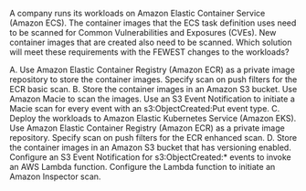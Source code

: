 A company runs its workloads on Amazon Elastic Container Service (Amazon ECS). The container images that the ECS task definition uses need to be scanned for Common Vulnerabilities and Exposures (CVEs). New container images that are created also need to be scanned. Which solution will meet these requirements with the FEWEST changes to the workloads? 

A. Use Amazon Elastic Container Registry (Amazon ECR) as a private image repository to store the container images. Specify scan on push filters for the ECR basic scan. 
B. Store the container images in an Amazon S3 bucket. Use Amazon Macie to scan the images. Use an S3 Event Notification to initiate a Macie scan for every event with an s3:ObjectCreated:Put event type. 
C. Deploy the workloads to Amazon Elastic Kubernetes Service (Amazon EKS). Use Amazon Elastic Container Registry (Amazon ECR) as a private image repository. Specify scan on push filters for the ECR enhanced scan. 
D. Store the container images in an Amazon S3 bucket that has versioning enabled. Configure an S3 Event Notification for s3:ObjectCreated:* events to invoke an AWS Lambda function. Configure the Lambda function to initiate an Amazon Inspector scan.